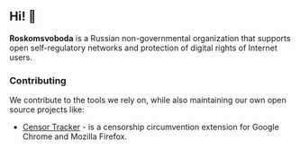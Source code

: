## Hi! 👋

**Roskomsvoboda** is a Russian non-governmental organization that supports open self-regulatory networks and protection of digital rights of Internet users.

### Contributing

We contribute to the tools we rely on, while also maintaining our own open source projects like:

- [Censor Tracker](https://github.com/roskomsvoboda/censortracker) - is a censorship circumvention extension for Google Chrome and Mozilla Firefox. 
